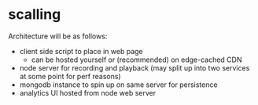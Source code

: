 # scalling
Architecture will be as follows:
- client side script to place in web page
  - can be hosted yourself or (recommended) on edge-cached CDN
- node server for recording and playback (may split up into two services at some point for perf reasons)
- mongodb instance to spin up on same server for persistence
- analytics UI hosted from node web server
